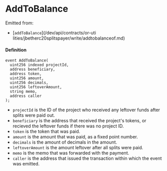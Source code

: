 # AddToBalance

Emitted from:

- [`addToBalance`](/dev/api/contracts/or-uti
  lities/jbetherc20splitspayer/write/addtobalanceof.md)

#### Definition

```
event AddToBalance(
  uint256 indexed projectId,
  address beneficiary,
  address token,
  uint256 amount,
  uint256 decimals,
  uint256 leftoverAmount,
  string memo,
  address caller
);
```

- `projectId` is the ID of the project who received any leftover funds after splits were paid out.
- `beneficiary` is the address that received the project's tokens, or recieved the leftover funds if there was no project ID.
- `token` is the token that was paid.
- `amount` is the amount that was paid, as a fixed point number.
- `decimals` is the amount of decimals in the amount.
- `leftoverAmount` is the amount leftover after all splits were paid.
- `memo` is the memo that was forwarded with the payment.
- `caller` is the address that issued the transaction within which the event was emitted.
